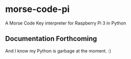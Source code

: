 # morse-code-pi
A Morse Code Key interpreter for Raspberry Pi 3 in Python

## Documentation Forthcoming
And I know my Python is garbage at the moment. :)
